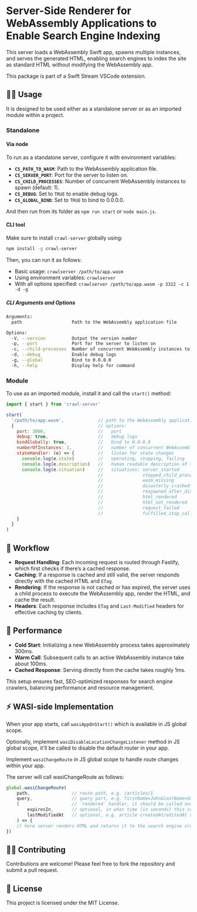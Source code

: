 # Server-Side Renderer for WebAssembly Applications to Enable Search Engine Indexing

This server loads a WebAssembly Swift app, spawns multiple instances, and serves the generated HTML, enabling search engines to index the site as standard HTML without modifying the WebAssembly app.

This package is part of a Swift Stream VSCode extension.

## 👨‍🔧 Usage

It is designed to be used either as a standalone server or as an imported module within a project.

### Standalone

#### Via node

To run as a standalone server, configure it with environment variables:

- **`CS_PATH_TO_WASM`**: Path to the WebAssembly application file.
- **`CS_SERVER_PORT`**: Port for the server to listen on.
- **`CS_CHILD_PROCESSES`**: Number of concurrent WebAssembly instances to spawn (default: 1).
- **`CS_DEBUG`**: Set to `TRUE` to enable debug logs.
- **`CS_GLOBAL_BIND`**: Set to `TRUE` to bind to 0.0.0.0.

And then run from its folder as `npm run start` or `node main.js`.

#### CLI tool

Make sure to install `crawl-server` globally using:
```bash
npm install -g crawl-server
```

Then, you can run it as follows:

- Basic usage: `crawlserver /path/to/app.wasm`
- Using environment variables: `crawlserver`
- With all options specified: `crawlserver /path/to/app.wasm -p 3322 -c 1 -d -g`

##### CLI Arguments and Options

```bash
Arguments:
  path                   Path to the WebAssembly application file

Options:
  -V, --version          Output the version number
  -p, --port             Port for the server to listen on
  -c, --child-processes  Number of concurrent WebAssembly instances to spawn (default: 1)
  -d, --debug            Enable debug logs
  -g, --global           Bind to 0.0.0.0
  -h, --help             Display help for command
```

### Module

To use as an imported module, install it and call the `start()` method:

```js
import { start } from 'crawl-server'

start(
  '/path/to/app.wasm',             // path to the WebAssembly application file
  {                                // options:
    port: 3000,                    //   port
    debug: true,                   //   debug logs
    bindGlobally: true,            //   bind to 0.0.0.0
    numberOfInstances: 1,          //   number of concurrent WebAssembly instances to spawn
    stateHandler: (e) => {         //   listen for state changes
      console.log(e.state)         //   operating, stopping, failing
      console.log(e.description)   //   human readable description of the situation
      console.log(e.situation)     //   situations: server_started
                                   //               stopped_child_process
                                   //               wasm_missing
                                   //               disasterly_crashed
                                   //               respawned_after_disaster
                                   //               html_rendered
                                   //               html_not_rendered
                                   //               request_failed
                                   //               fulfilled_stop_call
    }
  }
)
```

## 💨 Workflow

- **Request Handling**: Each incoming request is routed through Fastify, which first checks if there’s a cached response.
- **Caching**: If a response is cached and still valid, the server responds directly with the cached HTML and `ETag`.
- **Rendering**: If the response is not cached or has expired, the server uses a child process to execute the WebAssembly app, render the HTML, and cache the result.
- **Headers**: Each response includes `ETag` and `Last-Modified` headers for effective caching by clients.

## 🚀 Performance

- **Cold Start**: Initializing a new WebAssembly process takes approximately 300ms.
- **Warm Call**: Subsequent calls to an active WebAssembly instance take about 100ms.
- **Cached Response**: Serving directly from the cache takes roughly 1ms.

This setup ensures fast, SEO-optimized responses for search engine crawlers, balancing performance and resource management.

## ⚡️ WASI-side Implementation

When your app starts, call `wasiAppOnStart()` which is available in JS global scope.

Optionally, implement `wasiDisableLocationChangeListener` method in JS global scope, it'll be called to disable the default router in your app.

Implement `wasiChangeRoute` in JS global scope to handle route changes within your app.

The server will call wasiChangeRoute as follows:
```javascript
global.wasiChangeRoute(
    path,                // route path, e.g. /articles/1
    query,               // query part, e.g. firstName=John&lastName=Smith
    (                    // `rendered` handler, it should be called once page is fully rendered
        expiresIn,       // optional, in what time (in seconds) this content will be expired
        lastModifiedAt   // optional, e.g. article createdAt/editedAt unix timestamp (in seconds from 1970)
    ) => {
    // here server renders HTML and returns it to the search engine crawler
})
```

## 🙇‍♂️ Contributing

Contributions are welcome! Please feel free to fork the repository and submit a pull request.

## 🧾 License

This project is licensed under the MIT License.
